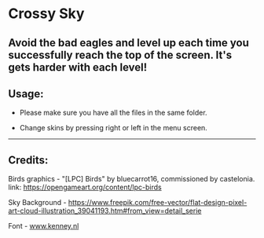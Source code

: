 # Crossy Sky

Avoid the bad eagles and level up each time you successfully reach the top of the screen.
It's gets harder with each level!
---
## Usage:
- Please make sure you have all the files in the same folder.

- Change skins by pressing right or left in the menu screen.
---
## Credits:
Birds graphics - "[LPC] Birds" by bluecarrot16, commissioned by castelonia.
link: https://opengameart.org/content/lpc-birds

Sky Background - https://www.freepik.com/free-vector/flat-design-pixel-art-cloud-illustration_39041193.htm#from_view=detail_serie

Font - www.kenney.nl
